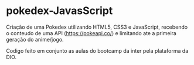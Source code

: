# pokedex-JavasScript

Criação de uma Pokedex utilizando HTML5, CSS3 e JavaScript, recebendo o conteudo de uma API (https://pokeapi.co/) e limitando ate a primeira geração do anime/jogo.

Codigo feito em conjunto as aulas do bootcamp da inter pela plataforma da DIO.
